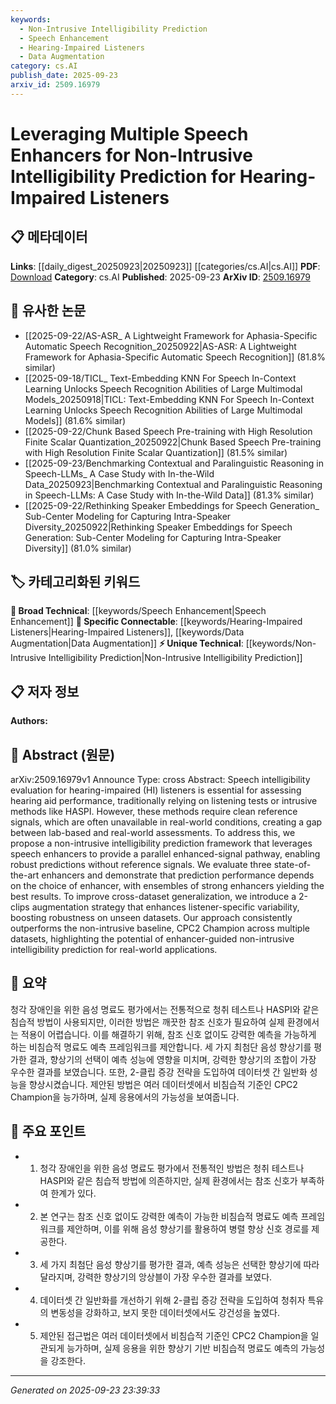 ```yaml
---
keywords:
  - Non-Intrusive Intelligibility Prediction
  - Speech Enhancement
  - Hearing-Impaired Listeners
  - Data Augmentation
category: cs.AI
publish_date: 2025-09-23
arxiv_id: 2509.16979
---
```


<!-- KEYWORD_LINKING_METADATA:
{
  "processed_timestamp": "2025-09-23T23:39:33.229775",
  "vocabulary_version": "1.0",
  "selected_keywords": [
    "Non-Intrusive Intelligibility Prediction",
    "Speech Enhancement",
    "Hearing-Impaired Listeners",
    "Data Augmentation"
  ],
  "rejected_keywords": [],
  "similarity_scores": {
    "Non-Intrusive Intelligibility Prediction": 0.78,
    "Speech Enhancement": 0.72,
    "Hearing-Impaired Listeners": 0.74,
    "Data Augmentation": 0.73
  },
  "extraction_method": "AI_prompt_based",
  "budget_applied": true,
  "candidates_json": {
    "candidates": [
      {
        "surface": "Non-Intrusive Intelligibility Prediction",
        "canonical": "Non-Intrusive Intelligibility Prediction",
        "aliases": [
          "Intelligibility Prediction",
          "Non-Intrusive Prediction"
        ],
        "category": "unique_technical",
        "rationale": "This concept is central to the paper's contribution and represents a novel approach to intelligibility assessment.",
        "novelty_score": 0.75,
        "connectivity_score": 0.64,
        "specificity_score": 0.82,
        "link_intent_score": 0.78
      },
      {
        "surface": "Speech Enhancers",
        "canonical": "Speech Enhancement",
        "aliases": [
          "Speech Enhancers",
          "Enhancement Algorithms"
        ],
        "category": "broad_technical",
        "rationale": "Speech enhancement is a key technical component that facilitates the proposed framework, linking to broader audio processing topics.",
        "novelty_score": 0.45,
        "connectivity_score": 0.87,
        "specificity_score": 0.68,
        "link_intent_score": 0.72
      },
      {
        "surface": "Hearing-Impaired Listeners",
        "canonical": "Hearing-Impaired Listeners",
        "aliases": [
          "HI Listeners",
          "Hearing-Impaired Individuals"
        ],
        "category": "specific_connectable",
        "rationale": "This demographic is crucial for the application of the proposed framework, connecting to studies in audiology and assistive technologies.",
        "novelty_score": 0.52,
        "connectivity_score": 0.78,
        "specificity_score": 0.85,
        "link_intent_score": 0.74
      },
      {
        "surface": "2-clips Augmentation Strategy",
        "canonical": "Data Augmentation",
        "aliases": [
          "2-clips Augmentation",
          "Augmentation Strategy"
        ],
        "category": "specific_connectable",
        "rationale": "This strategy enhances the model's robustness and links to broader data augmentation techniques in machine learning.",
        "novelty_score": 0.68,
        "connectivity_score": 0.71,
        "specificity_score": 0.77,
        "link_intent_score": 0.73
      }
    ],
    "ban_list_suggestions": [
      "HASPI",
      "CPC2 Champion",
      "cross-dataset generalization"
    ]
  },
  "decisions": [
    {
      "candidate_surface": "Non-Intrusive Intelligibility Prediction",
      "resolved_canonical": "Non-Intrusive Intelligibility Prediction",
      "decision": "linked",
      "scores": {
        "novelty": 0.75,
        "connectivity": 0.64,
        "specificity": 0.82,
        "link_intent": 0.78
      }
    },
    {
      "candidate_surface": "Speech Enhancers",
      "resolved_canonical": "Speech Enhancement",
      "decision": "linked",
      "scores": {
        "novelty": 0.45,
        "connectivity": 0.87,
        "specificity": 0.68,
        "link_intent": 0.72
      }
    },
    {
      "candidate_surface": "Hearing-Impaired Listeners",
      "resolved_canonical": "Hearing-Impaired Listeners",
      "decision": "linked",
      "scores": {
        "novelty": 0.52,
        "connectivity": 0.78,
        "specificity": 0.85,
        "link_intent": 0.74
      }
    },
    {
      "candidate_surface": "2-clips Augmentation Strategy",
      "resolved_canonical": "Data Augmentation",
      "decision": "linked",
      "scores": {
        "novelty": 0.68,
        "connectivity": 0.71,
        "specificity": 0.77,
        "link_intent": 0.73
      }
    }
  ]
}
-->

# Leveraging Multiple Speech Enhancers for Non-Intrusive Intelligibility Prediction for Hearing-Impaired Listeners

## 📋 메타데이터

**Links**: [[daily_digest_20250923|20250923]] [[categories/cs.AI|cs.AI]]
**PDF**: [Download](https://arxiv.org/pdf/2509.16979.pdf)
**Category**: cs.AI
**Published**: 2025-09-23
**ArXiv ID**: [2509.16979](https://arxiv.org/abs/2509.16979)

## 🔗 유사한 논문
- [[2025-09-22/AS-ASR_ A Lightweight Framework for Aphasia-Specific Automatic Speech Recognition_20250922|AS-ASR: A Lightweight Framework for Aphasia-Specific Automatic Speech Recognition]] (81.8% similar)
- [[2025-09-18/TICL_ Text-Embedding KNN For Speech In-Context Learning Unlocks Speech Recognition Abilities of Large Multimodal Models_20250918|TICL: Text-Embedding KNN For Speech In-Context Learning Unlocks Speech Recognition Abilities of Large Multimodal Models]] (81.6% similar)
- [[2025-09-22/Chunk Based Speech Pre-training with High Resolution Finite Scalar Quantization_20250922|Chunk Based Speech Pre-training with High Resolution Finite Scalar Quantization]] (81.5% similar)
- [[2025-09-23/Benchmarking Contextual and Paralinguistic Reasoning in Speech-LLMs_ A Case Study with In-the-Wild Data_20250923|Benchmarking Contextual and Paralinguistic Reasoning in Speech-LLMs: A Case Study with In-the-Wild Data]] (81.3% similar)
- [[2025-09-22/Rethinking Speaker Embeddings for Speech Generation_ Sub-Center Modeling for Capturing Intra-Speaker Diversity_20250922|Rethinking Speaker Embeddings for Speech Generation: Sub-Center Modeling for Capturing Intra-Speaker Diversity]] (81.0% similar)

## 🏷️ 카테고리화된 키워드
**🧠 Broad Technical**: [[keywords/Speech Enhancement|Speech Enhancement]]
**🔗 Specific Connectable**: [[keywords/Hearing-Impaired Listeners|Hearing-Impaired Listeners]], [[keywords/Data Augmentation|Data Augmentation]]
**⚡ Unique Technical**: [[keywords/Non-Intrusive Intelligibility Prediction|Non-Intrusive Intelligibility Prediction]]

## 📋 저자 정보

**Authors:** 

## 📄 Abstract (원문)

arXiv:2509.16979v1 Announce Type: cross 
Abstract: Speech intelligibility evaluation for hearing-impaired (HI) listeners is essential for assessing hearing aid performance, traditionally relying on listening tests or intrusive methods like HASPI. However, these methods require clean reference signals, which are often unavailable in real-world conditions, creating a gap between lab-based and real-world assessments. To address this, we propose a non-intrusive intelligibility prediction framework that leverages speech enhancers to provide a parallel enhanced-signal pathway, enabling robust predictions without reference signals. We evaluate three state-of-the-art enhancers and demonstrate that prediction performance depends on the choice of enhancer, with ensembles of strong enhancers yielding the best results. To improve cross-dataset generalization, we introduce a 2-clips augmentation strategy that enhances listener-specific variability, boosting robustness on unseen datasets. Our approach consistently outperforms the non-intrusive baseline, CPC2 Champion across multiple datasets, highlighting the potential of enhancer-guided non-intrusive intelligibility prediction for real-world applications.

## 📝 요약

청각 장애인을 위한 음성 명료도 평가에서는 전통적으로 청취 테스트나 HASPI와 같은 침습적 방법이 사용되지만, 이러한 방법은 깨끗한 참조 신호가 필요하여 실제 환경에서는 적용이 어렵습니다. 이를 해결하기 위해, 참조 신호 없이도 강력한 예측을 가능하게 하는 비침습적 명료도 예측 프레임워크를 제안합니다. 세 가지 최첨단 음성 향상기를 평가한 결과, 향상기의 선택이 예측 성능에 영향을 미치며, 강력한 향상기의 조합이 가장 우수한 결과를 보였습니다. 또한, 2-클립 증강 전략을 도입하여 데이터셋 간 일반화 성능을 향상시켰습니다. 제안된 방법은 여러 데이터셋에서 비침습적 기준인 CPC2 Champion을 능가하며, 실제 응용에서의 가능성을 보여줍니다.

## 🎯 주요 포인트

- 1. 청각 장애인을 위한 음성 명료도 평가에서 전통적인 방법은 청취 테스트나 HASPI와 같은 침습적 방법에 의존하지만, 실제 환경에서는 참조 신호가 부족하여 한계가 있다.
- 2. 본 연구는 참조 신호 없이도 강력한 예측이 가능한 비침습적 명료도 예측 프레임워크를 제안하며, 이를 위해 음성 향상기를 활용하여 병렬 향상 신호 경로를 제공한다.
- 3. 세 가지 최첨단 음성 향상기를 평가한 결과, 예측 성능은 선택한 향상기에 따라 달라지며, 강력한 향상기의 앙상블이 가장 우수한 결과를 보였다.
- 4. 데이터셋 간 일반화를 개선하기 위해 2-클립 증강 전략을 도입하여 청취자 특유의 변동성을 강화하고, 보지 못한 데이터셋에서도 강건성을 높였다.
- 5. 제안된 접근법은 여러 데이터셋에서 비침습적 기준인 CPC2 Champion을 일관되게 능가하며, 실제 응용을 위한 향상기 기반 비침습적 명료도 예측의 가능성을 강조한다.


---

*Generated on 2025-09-23 23:39:33*